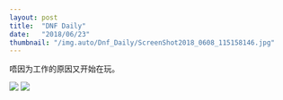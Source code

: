```yaml
---
layout: post
title:  "DNF Daily"
date:   "2018/06/23"
thumbnail: "/img.auto/Dnf_Daily/ScreenShot2018_0608_115158146.jpg"
---
```


唔因为工作的原因又开始在玩。

![]({{site.baseurl}}/assets/img/img.auto/Dnf_Daily/ScreenShot2018_0610_054957072.jpg)
![]({{site.baseurl}}/assets/img/img.auto/Dnf_Daily/ScreenShot2018_0613_112615431.jpg)